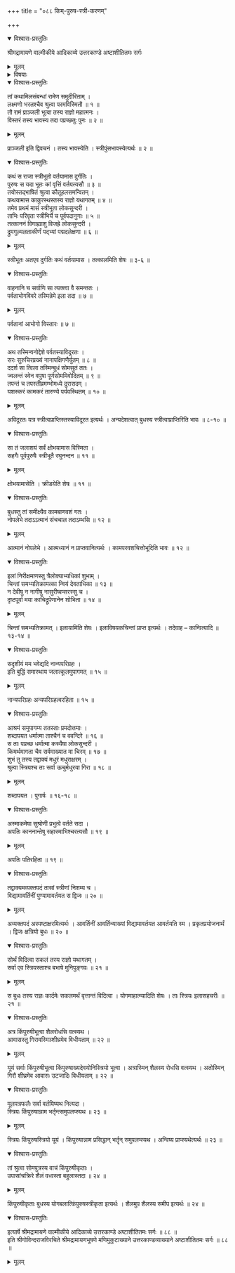 +++
title = "०८८ किम्-पुरुष-स्त्री-करणम्"

+++

<details open><summary>विश्वास-प्रस्तुतिः</summary>

श्रीमद्रामायणे वाल्मीकीये आदिकाव्ये उत्तरकाण्डे अष्टाशीतितमः सर्गः
</details>

<details><summary>मूलम्</summary>

श्रीमद्रामायणे वाल्मीकीये आदिकाव्ये उत्तरकाण्डे अष्टाशीतितमः सर्गः
</details>

<details><summary>विषयाः</summary>

स्त्री-भूतैर् निज-परिजनैस् सह  
वनान्तरे विहरमाणाया इलाया **अवलोकनेन**  
क्षुभित-मनसा तत्र सरसि तपस्यता विधु-सुतेन बुधेन  
तत्-परिचरीणां किं-पुरुष--**नारी-करण**-पूर्वकं  
शैल-तट-**प्रेषणम्** ॥ १ ॥
</details>

<details open><summary>विश्वास-प्रस्तुतिः</summary>

तां कथामिलसंबन्धां रामेण समुदीरिताम् ।  
लक्ष्मणो भरतश्चैव श्रुत्वा परमविस्मितौ ॥ १ ॥  
तौ रामं प्राञ्जली भूत्वा तस्य राज्ञो महात्मनः ।  
विस्तरं तस्य भावस्य तदा पप्रच्छतुः पुनः ॥ २ ॥
</details>

<details><summary>मूलम्</summary>

तां कथामिलसंबन्धां रामेण समुदीरिताम् ।  
लक्ष्मणो भरतश्चैव श्रुत्वा परमविस्मितौ ॥ १ ॥  
तौ रामं प्राञ्जली भूत्वा तस्य राज्ञो महात्मनः ।  
विस्तरं तस्य भावस्य तदा पप्रच्छतुः पुनः ॥ २ ॥
</details>

प्राञ्जली इति द्विवचनं । तस्य भावस्येति । स्त्रीपुंसभावस्येत्यर्थः ॥ २ ॥

<details open><summary>विश्वास-प्रस्तुतिः</summary>

कथं स राजा स्त्रीभूतो वर्तयामास दुर्गतिः ।  
पुरुषः स यदा भूतः कां वृत्तिं वर्तयत्यसौ ॥ ३ ॥  
तयोस्तद्भाषितं श्रुत्वा कौतूहलसमन्वितम् ।  
कथयामास काकुत्स्थस्तस्य राज्ञो यथागतम् ॥ ४ ॥  
तमेव प्रथमं मासं स्त्रीभूता लोकसुन्दरी ।  
ताभिः परिवृता स्त्रीभिर्ये च पूर्वपदानुगाः ॥ ५ ॥  
तत्काननं विगाह्माशु विजह्रे लोकसुन्दरी ।  
द्रुमगुल्मलताकीर्णं पद्भ्यां पद्मदलेक्षणा ॥ ६ ॥
</details>

<details><summary>मूलम्</summary>

कथं स राजा स्त्रीभूतो वर्तयामास दुर्गतिः ।  
पुरुषः स यदा भूतः कां वृत्तिं वर्तयत्यसौ ॥ ३ ॥  
तयोस्तद्भाषितं श्रुत्वा कौतूहलसमन्वितम् ।  
कथयामास काकुत्स्थस्तस्य राज्ञो यथागतम् ॥ ४ ॥  
तमेव प्रथमं मासं स्त्रीभूता लोकसुन्दरी ।  
ताभिः परिवृता स्त्रीभिर्ये च पूर्वपदानुगाः ॥ ५ ॥  
तत्काननं विगाह्माशु विजह्रे लोकसुन्दरी ।  
द्रुमगुल्मलताकीर्णं पद्भ्यां पद्मदलेक्षणा ॥ ६ ॥
</details>

स्त्रीभूतः अतएव दुर्गतिः कथं वर्तयामास । तत्कालमिति शेषः ॥ ३-६ ॥

<details open><summary>विश्वास-प्रस्तुतिः</summary>

वाहनानि च सर्वाणि सा त्यक्त्वा वै समन्ततः ।  
पर्वताभोगविवरे तस्मिन्रेमे इला तदा ॥ ७ ॥
</details>

<details><summary>मूलम्</summary>

वाहनानि च सर्वाणि सा त्यक्त्वा वै समन्ततः ।  
पर्वताभोगविवरे तस्मिन्रेमे इला तदा ॥ ७ ॥
</details>

पर्वतानां आभोगो विस्तारः ॥ ७ ॥

<details open><summary>विश्वास-प्रस्तुतिः</summary>

अथ तस्मिन्वनोद्देशे पर्वतस्याविदूरतः ।  
सरः सुरुचिरप्रख्यं नानापक्षिगणैर्युतम् ॥ ८ ॥  
ददर्श सा त्विला तस्मिन्बुधं सोमसुतं ततः ।  
ज्वलन्तं स्वेन वपुषा पूर्णसोममिवोदितम् ॥ ९ ॥  
तपन्तं च तपस्तीव्रमम्भोमध्ये दुरासदम् ।  
यशस्करं कामकरं तारुण्ये पर्यवस्थितम् ॥ १० ॥
</details>

<details><summary>मूलम्</summary>

अथ तस्मिन्वनोद्देशे पर्वतस्याविदूरतः ।  
सरः सुरुचिरप्रख्यं नानापक्षिगणैर्युतम् ॥ ८ ॥  
ददर्श सा त्विला तस्मिन्बुधं सोमसुतं ततः ।  
ज्वलन्तं स्वेन वपुषा पूर्णसोममिवोदितम् ॥ ९ ॥  
तपन्तं च तपस्तीव्रमम्भोमध्ये दुरासदम् ।  
यशस्करं कामकरं तारुण्ये पर्यवस्थितम् ॥ १० ॥
</details>

अविदूरतः यत्र स्त्रीत्वप्राप्तिस्तस्याविदूरत इत्यर्थः । अन्यदेशत्वात् बुधस्य स्त्रीत्वाप्राप्तिरिति भावः ॥ ८-१० ॥

<details open><summary>विश्वास-प्रस्तुतिः</summary>

सा तं जलाशयं सर्वं क्षोभयामास विस्मिता ।  
सहगैः पूर्वपुरुषैः स्त्रीभूतै रघुनन्दन ॥ ११ ॥
</details>

<details><summary>मूलम्</summary>

सा तं जलाशयं सर्वं क्षोभयामास विस्मिता ।  
सहगैः पूर्वपुरुषैः स्त्रीभूतै रघुनन्दन ॥ ११ ॥
</details>

क्षोभयामासेति । क्रीडयेति शेषः ॥ ११ ॥

<details open><summary>विश्वास-प्रस्तुतिः</summary>

बुधस्तु तां समीक्ष्यैव कामबाणवशं गतः ।  
नोपलेभे तदाऽऽत्मानं संचचाल तदाऽम्भसि ॥ १२ ॥
</details>

<details><summary>मूलम्</summary>

बुधस्तु तां समीक्ष्यैव कामबाणवशं गतः ।  
नोपलेभे तदाऽऽत्मानं संचचाल तदाऽम्भसि ॥ १२ ॥
</details>

आत्मानं नोपलेभे । आत्मध्यानं न प्राप्तवानित्यर्थः । कामपरवशचित्तोभूदिति भावः ॥ १२ ॥

<details open><summary>विश्वास-प्रस्तुतिः</summary>

इलां निरीक्षमाणस्तु त्रैलोक्याभ्यधिकां शुभाम् ।  
चिन्तां समभ्यतिक्रामत्का न्वियं देवताधिका ॥ १३ ॥  
न देवीषु न नागीषु नासुरीष्वप्सरस्सु च ।  
दृष्टपूर्वा मया काचिद्रूपेणानेन शोभिता ॥ १४ ॥
</details>

<details><summary>मूलम्</summary>

इलां निरीक्षमाणस्तु त्रैलोक्याभ्यधिकां शुभाम् ।  
चिन्तां समभ्यतिक्रामत्का न्वियं देवताधिका ॥ १३ ॥  
न देवीषु न नागीषु नासुरीष्वप्सरस्सु च ।  
दृष्टपूर्वा मया काचिद्रूपेणानेन शोभिता ॥ १४ ॥
</details>

चिन्तां समभ्यतिक्रामत् । इलायामिति शेषः । इलाविषयकचिन्तां प्राप्त इत्यर्थः । तदेवाह – कान्वित्यादि ॥ १३-१४ ॥

<details open><summary>विश्वास-प्रस्तुतिः</summary>

सदृशीयं मम भवेद्यदि नान्यपरिग्रहः ।  
इति बुद्धिं समास्थाय जलात्कूलमुपागमत् ॥ १५ ॥
</details>

<details><summary>मूलम्</summary>

सदृशीयं मम भवेद्यदि नान्यपरिग्रहः ।  
इति बुद्धिं समास्थाय जलात्कूलमुपागमत् ॥ १५ ॥
</details>

नान्यपरिग्रहः अन्यपरिग्रहत्वरहिता ॥ १५ ॥

<details open><summary>विश्वास-प्रस्तुतिः</summary>

आश्रमं समुपागम्य ततस्ताः प्रमदोत्तमाः ।  
शब्दापयत धर्मात्मा ताश्चैनं च ववन्दिरे ॥ १६ ॥  
स ताः पप्रच्छ धर्मात्मा कस्यैषा लोकसुन्दरी ।  
किमर्थमागता चैव सर्वमाख्यात मा चिरम् ॥ १७ ॥  
शुभं तु तस्य तद्वाक्यं मधुरं मधुराक्षरम् ।  
श्रुत्वा स्त्रियश्च ताः सर्वा ऊचुर्मधुरया गिरा ॥ १८ ॥
</details>

<details><summary>मूलम्</summary>

आश्रमं समुपागम्य ततस्ताः प्रमदोत्तमाः ।  
शब्दापयत धर्मात्मा ताश्चैनं च ववन्दिरे ॥ १६ ॥  
स ताः पप्रच्छ धर्मात्मा कस्यैषा लोकसुन्दरी ।  
किमर्थमागता चैव सर्वमाख्यात मा चिरम् ॥ १७ ॥  
शुभं तु तस्य तद्वाक्यं मधुरं मधुराक्षरम् ।  
श्रुत्वा स्त्रियश्च ताः सर्वा ऊचुर्मधुरया गिरा ॥ १८ ॥
</details>

शब्दापयत । पुगार्षः ॥ १६-१८ ॥

<details open><summary>विश्वास-प्रस्तुतिः</summary>

अस्माकमेषा सुश्रोणी प्रभुत्वे वर्तते सदा ।  
अपतिः काननान्तेषु सहास्माभिश्चरत्यसौ ॥ १९ ॥
</details>

<details><summary>मूलम्</summary>

अस्माकमेषा सुश्रोणी प्रभुत्वे वर्तते सदा ।  
अपतिः काननान्तेषु सहास्माभिश्चरत्यसौ ॥ १९ ॥
</details>

अपतिः पतिरहिता ॥ १९ ॥

<details open><summary>विश्वास-प्रस्तुतिः</summary>

तद्वाक्यमव्यक्तपदं तासां स्त्रीणां निशम्य च ।  
विद्यामावर्तिनीं पुण्यामावर्तयत स द्विजः ॥ २० ॥
</details>

<details><summary>मूलम्</summary>

तद्वाक्यमव्यक्तपदं तासां स्त्रीणां निशम्य च ।  
विद्यामावर्तिनीं पुण्यामावर्तयत स द्विजः ॥ २० ॥
</details>

अव्यक्तपदं अस्पष्टाक्षरमित्यर्थः । आवर्तिनीं आवर्तिन्याख्यां विद्यामावर्तयत आवर्तयति स्म । प्रकृतप्रयोजनार्थं । द्विजः क्षत्रियो बुधः ॥ २० ॥

<details open><summary>विश्वास-प्रस्तुतिः</summary>

सोर्थं विदित्वा सकलं तस्य राज्ञो यथागतम् ।  
सर्वा एव स्त्रियस्ताश्च बभाषे मुनिपुङ्गवः ॥ २१ ॥
</details>

<details><summary>मूलम्</summary>

सोर्थं विदित्वा सकलं तस्य राज्ञो यथागतम् ।  
सर्वा एव स्त्रियस्ताश्च बभाषे मुनिपुङ्गवः ॥ २१ ॥
</details>

स बुधः तस्य राज्ञः कार्दमेः सकलमर्थं वृत्तान्तं विदित्वा । योगमाहात्म्यादिति शेषः । ताः स्त्रियः इलासहचरीः ॥ २१ ॥

<details open><summary>विश्वास-प्रस्तुतिः</summary>

अत्र किंपुरुषीभूत्वा शैलरोधसि वत्स्यथ ।  
आवासस्तु गिरावस्मिञ्शीघ्रमेव विधीयताम् ॥ २२ ॥
</details>

<details><summary>मूलम्</summary>

अत्र किंपुरुषीभूत्वा शैलरोधसि वत्स्यथ ।  
आवासस्तु गिरावस्मिञ्शीघ्रमेव विधीयताम् ॥ २२ ॥
</details>

यूयं सर्वाः किंपुरुषीभूत्वा किंपुरुषाख्यदेवयोनिस्त्रियो भूत्वा । अत्रास्मिन् शैलस्य रोधसि वत्स्यथ । अतोस्मिन् गिरौ शीघ्रमेव आवासः उटजादिः विधीयताम् ॥ २२ ॥

<details open><summary>विश्वास-प्रस्तुतिः</summary>

मूलपत्रफलैः सर्वा वर्तयिष्यथ नित्यदा ।  
स्त्रियः किंपुरुषान्नाम भर्तृन्त्समुपलप्स्यथ ॥ २३ ॥
</details>

<details><summary>मूलम्</summary>

मूलपत्रफलैः सर्वा वर्तयिष्यथ नित्यदा ।  
स्त्रियः किंपुरुषान्नाम भर्तृन्त्समुपलप्स्यथ ॥ २३ ॥
</details>

स्त्रियः किंपुरुषस्त्रियो यूयं । किंपुरुषान्नाम प्रसिद्धान् भर्तॄन् समुपलप्स्यथ । अन्विष्य प्राप्स्यथेत्यर्थः ॥ २३ ॥

<details open><summary>विश्वास-प्रस्तुतिः</summary>

तां श्रुत्वा सोमपुत्रस्य वाचं किंपुरुषीकृताः ।  
उपासांचक्रिरे शैलं वध्वस्ता बहुलास्तदा ॥ २४ ॥
</details>

<details><summary>मूलम्</summary>

तां श्रुत्वा सोमपुत्रस्य वाचं किंपुरुषीकृताः ।  
उपासांचक्रिरे शैलं वध्वस्ता बहुलास्तदा ॥ २४ ॥
</details>

किंपुरुषीकृताः बुधस्य योगबलात्किंपुरुषस्त्रीकृता इत्यर्थः । शैलमुप शैलस्य समीप इत्यर्थः ॥ २४ ॥

<details open><summary>विश्वास-प्रस्तुतिः</summary>

इत्यार्षे श्रीमद्रामायणे वाल्मीकीये आदिकाव्ये उत्तरकाण्डे अष्टाशीतितमः सर्गः ॥ ८८ ॥  
इति श्रीगोविन्दराजविरचिते श्रीमद्रामायणभूषणे मणिमुकुटाख्याने उत्तरकाण्डव्याख्याने अष्टाशीतितमः सर्गः ॥ ८८ ॥
</details>

<details><summary>मूलम्</summary>

इत्यार्षे श्रीमद्रामायणे वाल्मीकीये आदिकाव्ये उत्तरकाण्डे अष्टाशीतितमः सर्गः ॥ ८८ ॥  
इति श्रीगोविन्दराजविरचिते श्रीमद्रामायणभूषणे मणिमुकुटाख्याने उत्तरकाण्डव्याख्याने अष्टाशीतितमः सर्गः ॥ ८८ ॥
</details>

